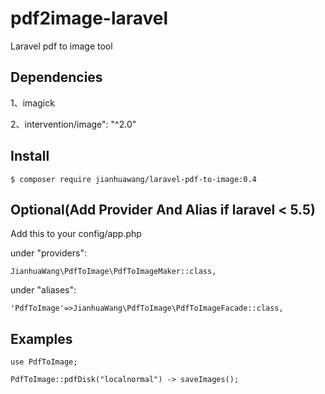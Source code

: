 
# pdf2image-laravel

Laravel pdf to image tool

## Dependencies

1、imagick

2、intervention/image": "^2.0"

## Install

`$ composer require jianhuawang/laravel-pdf-to-image:0.4`
## Optional(Add Provider And Alias if laravel < 5.5)

Add this to your config/app.php

under "providers":

`JianhuaWang\PdfToImage\PdfToImageMaker::class,`

under "aliases":

`'PdfToImage'=>JianhuaWang\PdfToImage\PdfToImageFacade::class,`

## Examples

```
use PdfToImage;
 
PdfToImage::pdfDisk("localnormal") -> saveImages();
```

